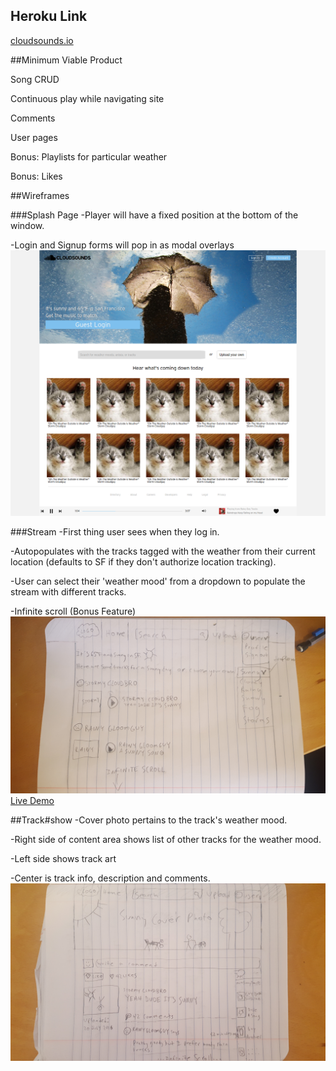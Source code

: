 ## Heroku Link

[cloudsounds.io](http://cloudsounds.io)

##Minimum Viable Product

Song CRUD

Continuous play while navigating site

Comments

User pages

Bonus: Playlists for particular weather

Bonus: Likes

##Wireframes

###Splash Page
-Player will have a fixed position at the bottom of the window.

-Login and Signup forms will pop in as modal overlays
![Splash Page](./wireframes/splash.png)

###Stream
-First thing user sees when they log in.

-Autopopulates with the tracks tagged with the weather from their current location (defaults to SF if they don't authorize location tracking).

-User can select their 'weather mood' from a dropdown to populate the stream with different tracks.

-Infinite scroll (Bonus Feature)
![Stream](./wireframes/stream.jpg)
[Live Demo](http://cloudsounds.io)

##Track#show
-Cover photo pertains to the track's weather mood.

-Right side of content area shows list of other tracks for the weather mood.

-Left side shows track art

-Center is track info, description and comments.
![Track#show](./wireframes/track-show.jpg)
